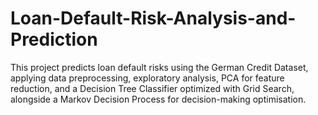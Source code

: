 # Loan-Default-Risk-Analysis-and-Prediction
 This project predicts loan default risks using the German Credit Dataset, applying data preprocessing, exploratory analysis, PCA for feature reduction, and a Decision Tree Classifier optimized with Grid Search, alongside a Markov Decision Process for decision-making optimisation.
